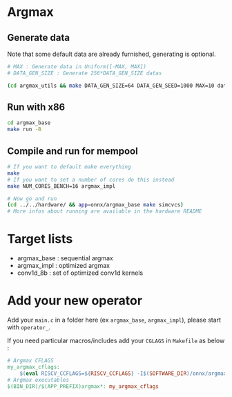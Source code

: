 # Argmax

## Generate data
Note that some default data are already furnished, generating is optional.
```bash
# MAX : Generate data in Uniform([-MAX, MAX])
# DATA_GEN_SIZE : Generate 256*DATA_GEN_SIZE datas

(cd argmax_utils && make DATA_GEN_SIZE=64 DATA_GEN_SEED=1000 MAX=10 data.h -B)
```
## Run with x86
```bash
cd argmax_base
make run -B
```
## Compile and run for mempool
```bash
# If you want to default make everything
make
# If you want to set a number of cores do this instead
make NUM_CORES_BENCH=16 argmax_impl

# Now go and run
(cd ../../hardware/ && app=onnx/argmax_base make simcvcs)
# More infos about running are available in the hardware README
```

# Target lists

- argmax_base : sequential argmax
- argmax_impl : optimized argmax
- conv1d_8b : set of optimized conv1d kernels

# Add your new operator
Add your `main.c` in a folder here (ex `argmax_base`, `argmax_impl`), please start with `operator_`.

If you need particular macros/includes add your `CGLAGS` in `Makefile` as below :
```makefile
# Argmax CFLAGS
my_argmax_cflags:
	$(eval RISCV_CCFLAGS=${RISCV_CCFLAGS} -I$(SOFTWARE_DIR)/onnx/argmax_utils -DNUM_CORES_BENCH=$(NUM_CORES_BENCH))
# Argmax executables
$(BIN_DIR)/$(APP_PREFIX)argmax*: my_argmax_cflags
```
